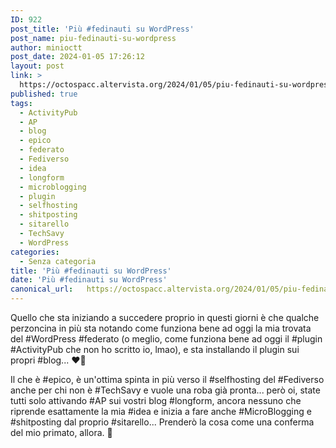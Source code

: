 ```yaml
---
ID: 922
post_title: 'Più #fedinauti su WordPress'
post_name: piu-fedinauti-su-wordpress
author: minioctt
post_date: 2024-01-05 17:26:12
layout: post
link: >
  https://octospacc.altervista.org/2024/01/05/piu-fedinauti-su-wordpress/
published: true
tags:
  - ActivityPub
  - AP
  - blog
  - epico
  - federato
  - Fediverso
  - idea
  - longform
  - microblogging
  - plugin
  - selfhosting
  - shitposting
  - sitarello
  - TechSavy
  - WordPress
categories:
  - Senza categoria
title: 'Più #fedinauti su WordPress'
date: 'Più #fedinauti su WordPress'
canonical_url:   https://octospacc.altervista.org/2024/01/05/piu-fedinauti-su-wordpress/
---
```

<!-- wp:paragraph -->
<p>Quello che sta iniziando a succedere proprio in questi giorni è che qualche perzoncina in più sta notando come funziona bene ad oggi la mia trovata del #WordPress #federato (o meglio, come funziona bene ad oggi il #plugin #ActivityPub che non ho scritto io, lmao), e sta installando il plugin sui propri #blog... ❤️‍🔥</p>
<!-- /wp:paragraph -->

<!-- wp:paragraph -->
<p>Il che è #epico, è un'ottima spinta in più verso il #selfhosting del #Fediverso anche per chi non è #TechSavy e vuole una roba già pronta... però oi, state tutti solo attivando #AP sui vostri blog #longform, ancora nessuno che riprende esattamente la mia #idea e inizia a fare anche #MicroBlogging e #shitposting dal proprio #sitarello... Prenderò la cosa come una conferma del mio primato, allora. 🙉</p>
<!-- /wp:paragraph -->